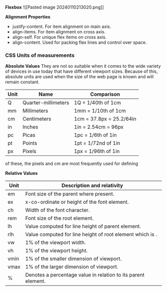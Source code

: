 
__Flexbox__
![[Pasted image 20240110213020.png]]

__Alignment Properties__
- justify-content. For item alignment on main axis.
- align-items. For item alignment on cross axis.
- align-self. For unique flex items on cross axis.
- align-content. Used for packing flex lines and control over space.

### CSS Units of measurements
__Absolute Values__
They are not so suitable when it comes to the wide variety of devices in use today that have different viewport sizes. Because of this, absolute units are used when the size of the web page is known and will remain constant.

|**Unit**|**Name**|**Comparison**|
|---|---|---|
|Q|Quarter-millimeters|1Q = 1/40th of 1cm|
|mm|Millimeters|1mm = 1/10th of 1cm|
|cm|Centimeters|1cm = 37.8px = 25.2/64in|
|in|Inches|1in = 2.54cm = 96px|
|pc|Picas|1pc = 1/6th of 1in|
|pt|Points|1pt = 1/72nd of 1in|
|px|Pixels|1px = 1/96th of 1in|
of these, the pixels and cm are most frequently used for defining

__Relative Values__

|**Unit**|**Description and relativity**|
|---|---|
|em|Font size of the parent where present.|
|ex|x-co-ordinate or height of the font element.|
|ch|Width of the font character.|
|rem|Font size of the root element.|
|lh|Value computed for line height of parent element.|
|rlh|Value computed for line height of root element which is <html>.|
|vw|1% of the viewport width.|
|vh|1% of the viewport height.|
|vmin|1% of the smaller dimension of viewport.|
|vmax|1% of the larger dimension of viewport.|
|%|Denotes a percentage value in relation to its parent element.|